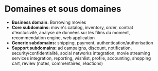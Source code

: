 # Domaines et sous domaines
- **Business domain:** Borrowing movies
- **Core subdomains:** movie's catalog, inventory, order, contrat d'exclusivité, analyse de données sur les films du moment, recommendation engine, web application
- **Generic subdomains:** shipping, payment, authentication/authorisation
- **Support subdomains:** ad campaigns, discount, notification, security/confidentialité, social networks integration, movie streaming services integration, reporting, wishlist, profile, accounting, shopping cart, review (notes, commentaires, réactions)
